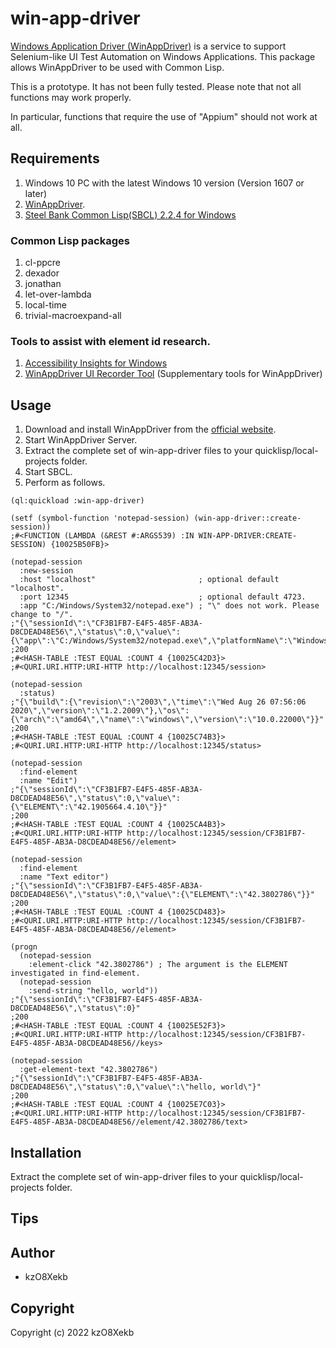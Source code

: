# win-app-driver

[Windows Application Driver (WinAppDriver)](https://github.com/microsoft/WinAppDriver) is a service to support Selenium-like UI Test Automation on Windows Applications. This package allows WinAppDriver to be used with Common Lisp.

This is a prototype. It has not been fully tested. Please note that not all functions may work properly.

In particular, functions that require the use of "Appium" should not work at all.

## Requirements

1. Windows 10 PC with the latest Windows 10 version (Version 1607 or later)
1. [WinAppDriver](https://github.com/microsoft/WinAppDriver).
1. [Steel Bank Common Lisp(SBCL) 2.2.4 for Windows](https://www.sbcl.org/)

### Common Lisp packages
1. cl-ppcre
1. dexador
1. jonathan
1. let-over-lambda
1. local-time
1. trivial-macroexpand-all

### Tools to assist with element id research.
1. [Accessibility Insights for Windows](https://accessibilityinsights.io/)
1. [WinAppDriver UI Recorder Tool](https://github.com/microsoft/WinAppDriver/tree/master/Tools/UIRecorder) (Supplementary tools for WinAppDriver)

## Usage
1. Download and install WinAppDriver from the [official website](https://github.com/microsoft/WinAppDriver).
1. Start WinAppDriver Server.
1. Extract the complete set of win-app-driver files to your quicklisp/local-projects folder.
1. Start SBCL.
1. Perform as follows.
```common-lisp
(ql:quickload :win-app-driver)

(setf (symbol-function 'notepad-session) (win-app-driver::create-session))
;#<FUNCTION (LAMBDA (&REST #:ARGS539) :IN WIN-APP-DRIVER:CREATE-SESSION) {10025B50FB}>

(notepad-session
  :new-session
  :host "localhost"                       ; optional default "localhost".
  :port 12345                             ; optional default 4723.
  :app "C:/Windows/System32/notepad.exe") ; "\" does not work. Please change to "/".
;"{\"sessionId\":\"CF3B1FB7-E4F5-485F-AB3A-D8CDEAD48E56\",\"status\":0,\"value\":{\"app\":\"C:/Windows/System32/notepad.exe\",\"platformName\":\"Windows\"}}"
;200
;#<HASH-TABLE :TEST EQUAL :COUNT 4 {10025C42D3}>
;#<QURI.URI.HTTP:URI-HTTP http://localhost:12345/session>

(notepad-session
  :status)
;"{\"build\":{\"revision\":\"2003\",\"time\":\"Wed Aug 26 07:56:06 2020\",\"version\":\"1.2.2009\"},\"os\":{\"arch\":\"amd64\",\"name\":\"windows\",\"version\":\"10.0.22000\"}}"
;200
;#<HASH-TABLE :TEST EQUAL :COUNT 4 {10025C74B3}>
;#<QURI.URI.HTTP:URI-HTTP http://localhost:12345/status>

(notepad-session
  :find-element
  :name "Edit")
;"{\"sessionId\":\"CF3B1FB7-E4F5-485F-AB3A-D8CDEAD48E56\",\"status\":0,\"value\":{\"ELEMENT\":\"42.1905664.4.10\"}}"
;200
;#<HASH-TABLE :TEST EQUAL :COUNT 4 {10025CA4B3}>
;#<QURI.URI.HTTP:URI-HTTP http://localhost:12345/session/CF3B1FB7-E4F5-485F-AB3A-D8CDEAD48E56//element>

(notepad-session
  :find-element
  :name "Text editor")
;"{\"sessionId\":\"CF3B1FB7-E4F5-485F-AB3A-D8CDEAD48E56\",\"status\":0,\"value\":{\"ELEMENT\":\"42.3802786\"}}"
;200
;#<HASH-TABLE :TEST EQUAL :COUNT 4 {10025CD483}>
;#<QURI.URI.HTTP:URI-HTTP http://localhost:12345/session/CF3B1FB7-E4F5-485F-AB3A-D8CDEAD48E56//element>

(progn
  (notepad-session
    :element-click "42.3802786") ; The argument is the ELEMENT investigated in find-element.
  (notepad-session
    :send-string "hello, world"))
;"{\"sessionId\":\"CF3B1FB7-E4F5-485F-AB3A-D8CDEAD48E56\",\"status\":0}"
;200
;#<HASH-TABLE :TEST EQUAL :COUNT 4 {10025E52F3}>
;#<QURI.URI.HTTP:URI-HTTP http://localhost:12345/session/CF3B1FB7-E4F5-485F-AB3A-D8CDEAD48E56//keys>

(notepad-session
  :get-element-text "42.3802786")
;"{\"sessionId\":\"CF3B1FB7-E4F5-485F-AB3A-D8CDEAD48E56\",\"status\":0,\"value\":\"hello, world\"}"
;200
;#<HASH-TABLE :TEST EQUAL :COUNT 4 {10025E7C03}>
;#<QURI.URI.HTTP:URI-HTTP http://localhost:12345/session/CF3B1FB7-E4F5-485F-AB3A-D8CDEAD48E56//element/42.3802786/text>
```
## Installation

Extract the complete set of win-app-driver files to your quicklisp/local-projects folder.

## Tips

## Author

* kzO8Xekb

## Copyright

Copyright (c) 2022 kzO8Xekb

